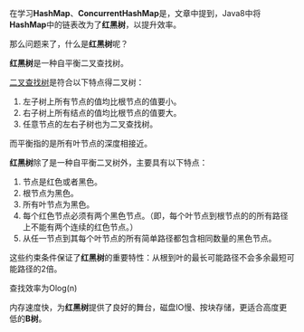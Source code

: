 在学习**HashMap**、**ConcurrentHashMap**是，文章中提到，Java8中将**HashMap**中的链表改为了**红黑树**，以提升效率。



那么问题来了，什么是**红黑树**呢？

**红黑树**是一种自平衡二叉查找树。

[二叉查找树](https://zh.wikipedia.org/wiki/二元搜尋樹)是符合以下特点得二叉树：

1. 左子树上所有节点的值均比根节点的值要小。
2. 右子树上所有结点的值均比根节点的值要大。
3. 任意节点的左右子树也为二叉查找树。

而平衡指的是所有叶节点的深度相接近。



**红黑树**除了是一种自平衡二叉树外，主要具有以下特点：

1. 节点是红色或者黑色。
2. 根节点为黑色。
3. 所有叶节点为黑色。
4. 每个红色节点必须有两个黑色节点。（即，每个叶节点到根节点的的所有路径上不能有两个连续的红色节点。）
5. 从任一节点到其每个叶节点的所有简单路径都包含相同数量的黑色节点。



这些约束条件保证了**红黑树**的重要特性：从根到叶的最长可能路径不会多余最短可能路径的2倍。

查找效率为Olog(n)



内存速度快，为**红黑树**提供了良好的舞台，磁盘IO慢、按块存储，更适合高度更低的**B树**。
